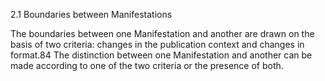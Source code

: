 2.1 Boundaries between Manifestations

The boundaries between one Manifestation  and another are drawn on the basis of
two criteria: changes in the publication context and changes in format.84 The distinction
between  one  Manifestation  and  another  can  be  made  according  to  one  of  the  two
criteria or the presence of both.
